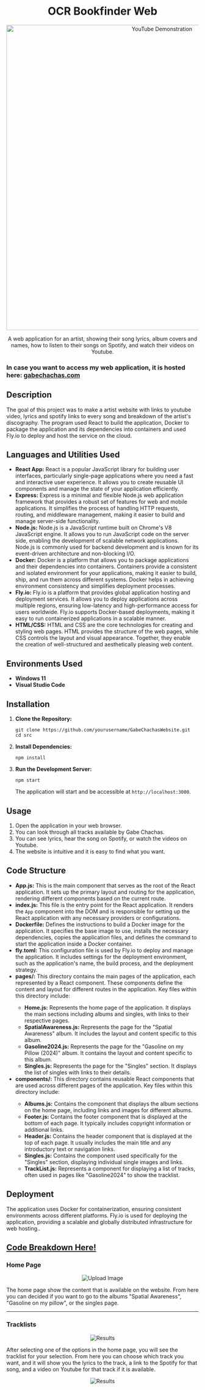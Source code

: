 
<h1 align="center">OCR Bookfinder Web</h1>

<p align="center">
  <a href="https://youtu.be/2IrLdypcxao"><img src="https://i.imgur.com/ETF5sFC.gif" alt="YouTube Demonstration" width="800"></a>
</p>

<p align="center">A web application for an artist, showing their song lyrics, album covers and names, how to listen to their songs on Spotify, and watch their videos on Youtube.</p>

<h3>In case you want to access my web application, it is hosted here: <a href="https://www.gabechachas.com/">gabechachas.com</a></h3>

<h2>Description</h2>
<p>The goal of this project was to make a artist website with links to youtube video, lyrics and spotify links to every song and breakdown of the artist's discography. The program used React to build the application, Docker to package the application and its dependencies into containers and used Fly.io to deploy and host the service on the cloud.</p>

<h2>Languages and Utilities Used</h2>
<ul>
    <li><b>React App:</b> React is a popular JavaScript library for building user interfaces, particularly single-page applications where you need a fast and interactive user experience. It allows you to create reusable UI components and manage the state of your application efficiently.</li>
    <li><b>Express:</b> Express is a minimal and flexible Node.js web application framework that provides a robust set of features for web and mobile applications. It simplifies the process of handling HTTP requests, routing, and middleware management, making it easier to build and manage server-side functionality.</li>
    <li><b>Node.js:</b> Node.js is a JavaScript runtime built on Chrome's V8 JavaScript engine. It allows you to run JavaScript code on the server side, enabling the development of scalable network applications. Node.js is commonly used for backend development and is known for its event-driven architecture and non-blocking I/O.</li>
    <li><b>Docker:</b> Docker is a platform that allows you to package applications and their dependencies into containers. Containers provide a consistent and isolated environment for your applications, making it easier to build, ship, and run them across different systems. Docker helps in achieving environment consistency and simplifies deployment processes.</li>
    <li><b>Fly.io:</b> Fly.io is a platform that provides global application hosting and deployment services. It allows you to deploy applications across multiple regions, ensuring low-latency and high-performance access for users worldwide. Fly.io supports Docker-based deployments, making it easy to run containerized applications in a scalable manner.</li>
    <li><b>HTML/CSS:</b> HTML and CSS are the core technologies for creating and styling web pages. HTML provides the structure of the web pages, while CSS controls the layout and visual appearance. Together, they enable the creation of well-structured and aesthetically pleasing web content.</li>
</ul>


<h2>Environments Used</h2>
<ul>
    <li><b>Windows 11</b></li>
    <li><b>Visual Studio Code</b></li>
</ul>

<h2>Installation</h2>
<ol>
    <li><strong>Clone the Repository:</strong>
        <pre><code>git clone https://github.com/yourusername/GabeChachasWebsite.git
cd src</code></pre>
    </li>
    <li><strong>Install Dependencies:</strong>
        <pre><code>npm install</code></pre>
    </li>
    <li><strong>Run the Development Server:</strong>
        <pre><code>npm start</code></pre>
        The application will start and be accessible at <code>http://localhost:3000</code>.
    </li>
</ol>

<h2>Usage</h2>
<ol>
    <li>Open the application in your web browser.</li>
    <li>You can look through all tracks available by Gabe Chachas.</li>
    <li>You can see lyrics, hear the song on Spotify, or watch the videos on Youtube.</li>
    <li>The website is intuitive and it is easy to find what you want.</li>
</ol>

<h2>Code Structure</h2>
<ul>
    <li><b>App.js:</b> This is the main component that serves as the root of the React application. It sets up the primary layout and routing for the application, rendering different components based on the current route.</li>
    <li><b>index.js:</b> This file is the entry point for the React application. It renders the <code>App</code> component into the DOM and is responsible for setting up the React application with any necessary providers or configurations.</li>
    <li><b>Dockerfile:</b> Defines the instructions to build a Docker image for the application. It specifies the base image to use, installs the necessary dependencies, copies the application files, and defines the command to start the application inside a Docker container.</li>
    <li><b>fly.toml:</b> This configuration file is used by Fly.io to deploy and manage the application. It includes settings for the deployment environment, such as the application's name, the build process, and the deployment strategy.</li>
    <li><b>pages/:</b> This directory contains the main pages of the application, each represented by a React component. These components define the content and layout for different routes in the application. Key files within this directory include:</li>
    <ul>
        <li><b>Home.js:</b> Represents the home page of the application. It displays the main sections including albums and singles, with links to their respective pages.</li>
        <li><b>SpatialAwareness.js:</b> Represents the page for the "Spatial Awareness" album. It includes the layout and content specific to this album.</li>
        <li><b>Gasoline2024.js:</b> Represents the page for the "Gasoline on my Pillow (2024)" album. It contains the layout and content specific to this album.</li>
        <li><b>Singles.js:</b> Represents the page for the "Singles" section. It displays the list of singles with links to their details.</li>
    </ul>
    <li><b>components/:</b> This directory contains reusable React components that are used across different pages of the application. Key files within this directory include:</li>
    <ul>
        <li><b>Albums.js:</b> Contains the component that displays the album sections on the home page, including links and images for different albums.</li>
        <li><b>Footer.js:</b> Contains the footer component that is displayed at the bottom of each page. It typically includes copyright information or additional links.</li>
        <li><b>Header.js:</b> Contains the header component that is displayed at the top of each page. It usually includes the main title and any introductory text or navigation links.</li>
        <li><b>Singles.js:</b> Contains the component used specifically for the "Singles" section, displaying individual single images and links.</li>
        <li><b>TrackList.js:</b> Represents a component for displaying a list of tracks, often used in pages like "Gasoline2024" to show the tracklist.</li>
    </ul>
</ul>

<h2>Deployment</h2>
<p>The application uses Docker for containerization, ensuring consistent environments across different platforms. Fly.io is used for deploying the application, providing a scalable and globally distributed infrastructure for web hosting..</p>

<h2><a href="https://github.com/pedromussi1/GabeChachasWebsite/blob/main/READCODE.md">Code Breakdown Here!</a></h2>

<h3>Home Page</h3>
<p align="center">
    <img src="https://i.imgur.com/AgJJ097.png" alt="Upload Image">
</p>
<p>The home page show the content that is available on the website. From here you can decided if you want to go to the albums "Spatial Awareness", "Gasoline on my pillow", or the singles page.</p>

<hr>

<h3>Tracklists</h3>
<p align="center">
    <img src="https://i.imgur.com/UE1OS2Z.jpeg" alt="Results">
</p>
<p>After selecting one of the options in the home page, you will see the tracklist for your selection. From here you can choose which track you want, and it will show you the lyrics to the track, a link to the Spotify for that song, and a video on Youtube for that track if it is available.</p>

<p align="center">
    <img src="https://i.imgur.com/3zEffQs.jpeg" alt="Results">
</p>

